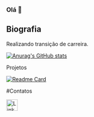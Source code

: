 ### Olá 👋

## Biografia

Realizando transição de carreira.

[![Anurag's GitHub stats](https://github-readme-stats.vercel.app/api?username=juliapmarques&theme=tokyonight)](https://github.com/anuraghazra/github-readme-stats)

Projetos

[![Readme Card](https://github-readme-stats.vercel.app/api/pin/?username=juliapmarques&repo=juliapmarques.github.io)](https://github.com/juliapmarques/juliapmarques.github.io)

#Contatos

[<img src='https://img.shields.io/badge/LinkedIn-0077B5?style=for-the-badge&logo=linkedin&logoColor=white' alt='Linkedin' height='30'>](https://www.linkedin.com/in/julia-marques/)
